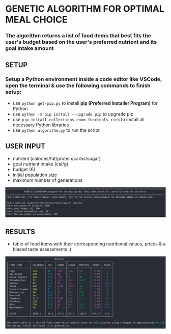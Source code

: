 # GENETIC ALGORITHM FOR OPTIMAL MEAL CHOICE

### The algorithm returns a list of food items that best fits the user's budget based on the user's preferred nutrient and its goal intake amount

## SETUP

### Setup a Python environment inside a code editor like VSCode, open the terminal & use the following commands to finish setup:

- use `python get-pip.py` to install **pip (Preferred Installer Program)** for Python
- use `python -m pip install --upgrade pip` to upgrade pip
- use `pip install collections enum functools rich` to install all necessary Python libraries
- use `python algorithm.py` to run the script


## USER INPUT
- nutrient (calories/fat/protein/carbs/sugar)
- goal nutrient intake (cal/g)
- budget (€)
- initial population size
- maximum number of generations

![user_input](user_input.PNG)

## RESULTS
- table of food items with their corresponding nutritional values, prices & a biased taste assessments :)

![results](results.PNG)
